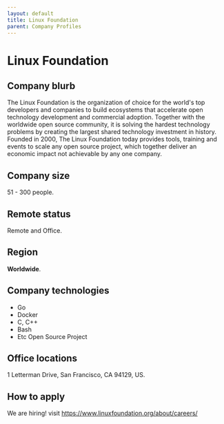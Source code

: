 ```yaml
---
layout: default
title: Linux Foundation
parent: Company Profiles
---
```


# Linux Foundation

## Company blurb

The Linux Foundation is the organization of choice for the world's top developers and companies to build ecosystems that accelerate open technology development and commercial adoption. Together with the worldwide open source community, it is solving the hardest technology problems by creating the largest shared technology investment in history. Founded in 2000, The Linux Foundation today provides tools, training and events to scale any open source project, which together deliver an economic impact not achievable by any one company.

## Company size

51 - 300 people.

## Remote status

Remote and Office.

## Region

**Worldwide**.

## Company technologies

- Go
- Docker
- C, C++
- Bash
- Etc Open Source Project

## Office locations

1 Letterman Drive, San Francisco, CA 94129, US.

## How to apply

We are hiring! visit https://www.linuxfoundation.org/about/careers/
